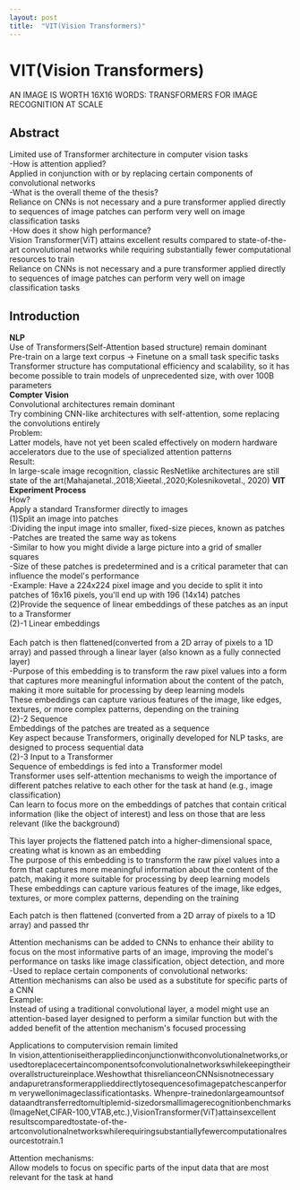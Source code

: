 ```yaml
---
layout: post
title:  "VIT(Vision Transformers)"
---
```

# VIT(Vision Transformers)
AN IMAGE IS WORTH 16X16 WORDS: TRANSFORMERS FOR IMAGE RECOGNITION AT SCALE <br/>

## Abstract
Limited use of Transformer architecture in computer vision tasks <br/>
-How is attention applied? <br/>
Applied in conjunction with or by replacing certain components of convolutional networks <br/>
-What is the overall theme of the thesis? <br/>
Reliance on CNNs is not necessary and a pure transformer applied directly to sequences of image patches can perform very well on image classification tasks <br/>
-How does it show high performance? <br/>
Vision Transformer(ViT) attains excellent results compared to state-of-the-art convolutional networks while requiring substantially fewer computational resources to train <br/>
Reliance on CNNs is not necessary and a pure transformer applied directly to sequences of image patches can perform very well on image classification tasks <br/>

## Introduction
**NLP** <br/>
Use of Transformers(Self-Attention based structure) remain dominant <br/>
Pre-train on a large text corpus -> Finetune on a small task specific tasks <br/>
Transformer structure has computational efficiency and scalability, so it has become possible to train models of unprecedented size, with over 100B parameters <br/>
**Compter Vision** <br/>
Convolutional architectures remain dominant <br/>
Try combining CNN-like architectures with self-attention, some replacing the convolutions entirely <br/>
Problem: <br/>
Latter models, have not yet been scaled effectively on modern hardware accelerators due to the use of specialized attention patterns <br/>
Result: <br/>
In large-scale image recognition, classic ResNetlike architectures are still state of the art(Mahajanetal.,2018;Xieetal.,2020;Kolesnikovetal., 2020)
**VIT Experiment Process** <br/>
How? <br/>
Apply a standard Transformer directly to images <br/>
(1)Split an image into patches <br/>
:Dividing the input image into smaller, fixed-size pieces, known as patches <br/> 
-Patches are treated the same way as tokens <br/>
-Similar to how you might divide a large picture into a grid of smaller squares <br/> 
-Size of these patches is predetermined and is a critical parameter that can influence the model's performance <br/> 
-Example: Have a 224x224 pixel image and you decide to split it into patches of 16x16 pixels, you'll end up with 196 (14x14) patches <br/> 
(2)Provide the sequence of linear embeddings of these patches as an input to a Transformer <br/> 
(2)-1 Linear embeddings <br/>  
Each patch is then flattened(converted from a 2D array of pixels to a 1D array) and passed through a linear layer (also known as a fully connected layer) <br/>
-Purpose of this embedding is to transform the raw pixel values into a form that captures more meaningful information about the content of the patch, making it more suitable for processing by deep learning models <br/>
These embeddings can capture various features of the image, like edges, textures, or more complex patterns, depending on the training <br/>
(2)-2 Sequence <br/>
Embeddings of the patches are treated as a sequence <br/>
Key aspect because Transformers, originally developed for NLP tasks, are designed to process sequential data <br/>
(2)-3 Input to a Transformer <br/>
Sequence of embeddings is fed into a Transformer model <br/>
Transformer uses self-attention mechanisms to weigh the importance of different patches relative to each other for the task at hand (e.g., image classification) <br/>
Can learn to focus more on the embeddings of patches that contain critical information (like the object of interest) and less on those that are less relevant (like the background) <br/>





This layer projects the flattened patch into a higher-dimensional space, creating what is known as an embedding <br/>
The purpose of this embedding is to transform the raw pixel values into a form that captures more meaningful information about the content of the patch, making it more suitable for processing by deep learning models <br/> 
These embeddings can capture various features of the image, like edges, textures, or more complex patterns, depending on the training <br/>

Each patch is then flattened (converted from a 2D array of pixels to a 1D array) and passed thr



Attention mechanisms can be added to CNNs to enhance their ability to focus on the most informative parts of an image, improving the model's performance on tasks like image classification, object detection, and more <br/>
-Used to replace certain components of convolutional networks: <br/>
Attention mechanisms can also be used as a substitute for specific parts of a CNN <br/>
Example: <br/>
Instead of using a traditional convolutional layer, a model might use an attention-based layer designed to perform a similar function but with the added benefit of the attention mechanism's focused processing <br/>


Applications to computervision remain limited <br/>
In vision,attentioniseitherappliedinconjunctionwithconvolutionalnetworks,or usedtoreplacecertaincomponentsofconvolutionalnetworkswhilekeepingtheir overallstructureinplace.Weshowthat thisrelianceonCNNsisnotnecessary andapuretransformerapplieddirectlytosequencesofimagepatchescanperform verywellonimageclassificationtasks. Whenpre-trainedonlargeamountsof dataandtransferredtomultiplemid-sizedorsmallimagerecognitionbenchmarks (ImageNet,CIFAR-100,VTAB,etc.),VisionTransformer(ViT)attainsexcellent resultscomparedtostate-of-the-artconvolutionalnetworkswhilerequiringsubstantiallyfewercomputationalresourcestotrain.1

Attention mechanisms: <br/>
Allow models to focus on specific parts of the input data that are most relevant for the task at hand <br/>
